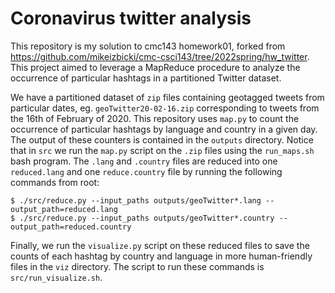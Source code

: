# Coronavirus twitter analysis

This repository is my solution to cmc143 homework01, forked from https://github.com/mikeizbicki/cmc-csci143/tree/2022spring/hw_twitter. This project aimed to leverage a MapReduce procedure to analyze the occurrence of particular hashtags in a partitioned Twitter dataset. 

We have a partitioned dataset of `zip` files containing geotagged tweets from particular dates, eg. `geoTwitter20-02-16.zip` corresponding to tweets from the 16th of February of 2020. This repository uses `map.py` to count the occurrence of particular hashtags by language and country in a given day. The output of these counters is contained in the `outputs` directory. Notice that in `src` we run the `map.py` script on the `.zip` files using the `run_maps.sh` bash program. The `.lang` and `.country` files are reduced into one `reduced.lang` and one `reduce.country` file by running the following commands from root:

```
$ ./src/reduce.py --input_paths outputs/geoTwitter*.lang --output_path=reduced.lang
$ ./src/reduce.py --input_paths outputs/geoTwitter*.country --output_path=reduced.country
```

Finally, we run the `visualize.py` script on these reduced files to save the counts of each hashtag by country and language in more human-friendly files in the `viz` directory. The script to run these commands is `src/run_visualize.sh`.
